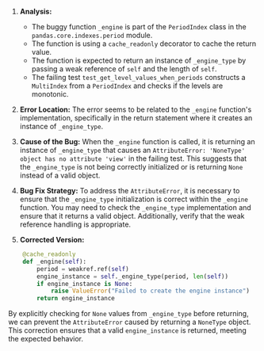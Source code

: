 1. **Analysis:**
   - The buggy function `_engine` is part of the `PeriodIndex` class in the `pandas.core.indexes.period` module.
   - The function is using a `cache_readonly` decorator to cache the return value.
   - The function is expected to return an instance of `_engine_type` by passing a weak reference of `self` and the length of `self`.
   - The failing test `test_get_level_values_when_periods` constructs a `MultiIndex` from a `PeriodIndex` and checks if the levels are monotonic.

2. **Error Location:**
   The error seems to be related to the `_engine` function's implementation, specifically in the return statement where it creates an instance of `_engine_type`.

3. **Cause of the Bug:**
   When the `_engine` function is called, it is returning an instance of `_engine_type` that causes an `AttributeError: 'NoneType' object has no attribute 'view'` in the failing test. This suggests that the `_engine_type` is not being correctly initialized or is returning `None` instead of a valid object.

4. **Bug Fix Strategy:**
   To address the `AttributeError`, it is necessary to ensure that the `_engine_type` initialization is correct within the `_engine` function. You may need to check the `_engine_type` implementation and ensure that it returns a valid object. Additionally, verify that the weak reference handling is appropriate.

5. **Corrected Version:**
```python
    @cache_readonly
    def _engine(self):
        period = weakref.ref(self)
        engine_instance = self._engine_type(period, len(self))
        if engine_instance is None:
            raise ValueError("Failed to create the engine instance")
        return engine_instance
```

By explicitly checking for `None` values from `_engine_type` before returning, we can prevent the `AttributeError` caused by returning a `NoneType` object. This correction ensures that a valid `engine_instance` is returned, meeting the expected behavior.